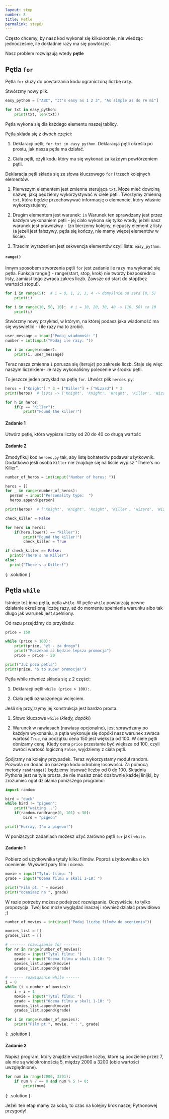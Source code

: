 ```yaml
---
layout: step
number: 8
title: Petle
permalink: step8/
---
```


Często chcemy, by nasz kod wykonał się kilkukrotnie, nie wiedząc jednocześnie, ile dokładnie razy ma się powtórzyć.

Nasz problem rozwiązują wtedy **pętle**

## Pętla `for`

Pętla `for` służy do powtarzania kodu ograniczoną liczbę razy.

Stwórzmy nowy plik.

```python
easy_python = ["ABC", "It's easy as 1 2 3", "As simple as do re mi"]

for txt in easy_python:
    print(txt, len(txt))
```

Pętla wykona się dla każdego elementu naszej tablicy.

Pętla składa się z dwóch części:

1. Deklaracji pętli, `for txt in easy_python`. Deklaracja pętli określa po prostu, jak nasza pętla ma działać.

2. Ciała pętli, czyli kodu który ma się wykonać za każdym powtórzeniem pętli.

Deklaracja pętli składa się ze słowa kluczowego `for` i trzech kolejnych elementów.

1. Pierwszym elementem jest zmienna sterująca `txt`. Może mieć dowolną nazwę, jaką będziemy wykorzystywać w ciele pętli.
   Tworzymy zmienną `txt`, która będzie przechowywać informację o elemencie, który właśnie wykorzystujemy.

2. Drugim elementem jest warunek: `in`
   Warunek ten sprawdzany jest przez każdym wykonaniem pętli - jej ciało wykona się tylko wtedy, jeżeli nasz warunek jest prawdziwy - tzn bierzemy kolejny, niepusty element z listy (a jeżeli jest fałszywy, pętla się kończy, nie mamy więcej elementów w liście).

3. Trzecim wyrażeniem jest sekwencja elementów czyli lista: `easy_python`.


#### `range()`

Innym sposobem stworzenia pętli `for` jest zadanie ile razy ma wykonać się pętla. Funkcja range() - range(start, stop, krok) nie tworzy bezpośrednio listy, zamiast tego zwraca zakres liczb. Zawsze od start do stop(bez wartości stopu!).

```python
for i in range(5):  # i = 0, 1, 2, 3, 4 -> domyślnie od zera [0, 5) 
    print(i)

for i in range(10, 50, 10):  # i = 10, 20, 30, 40 -> [10, 50) co 10
    print(i)

```

Stwórzmy nowy przykład, w którym, na której podasz jaka wiadomość ma się wyświetlić - i ile razy ma to zrobić.

```python
user_message = input("Podaj wiadomość: ")
number = int(input("Podaj ile razy: "))

for i in range(number): 
    print(i, user_message)

```

Teraz nasza zmienna `i` porusza się (*iteruje*) po zakresie liczb. Staje się więc naszym licznikiem- ile razy wykonaliśmy polecenie w środku pętli.

To jeszcze jeden przykład na pętlę `for`. Utwórz plik `heroes.py`:

```python
heros = ["Knight"] * 3 + ["Killer"] + ["Wizard"] * 2
print(heros)  # lista -> ['Knight', 'Knight', 'Knight', 'Killer', 'Wizard', 'Wizard']

for h in heros:
    if(p == "Killer"):
        print("Found the killer!")
```

#### Zadanie 1

Utwórz pętlę, która wypisze liczby od 20 do 40 co drugą wartość

#### Zadanie 2

Zmodyfikuj kod `heroes.py` tak, aby listę bohaterów podawał użytkownik. Dodatkowo jeśli osoba `Killer` nie znajduje się na liście wypisz "There's no Killer".

```python
number_of_heros = int(input("Number of heros: "))

heros = []
for _ in range(number_of_heros):
  person = input("Personality type:  ")
  heros.append(person)

print(heros)  # ['Knight', 'Knight', 'Knight', 'Killer', 'Wizard', 'Wizard']

check_killer = False

for hero in heros:
    if(hero.lower() == "killer"):
        print("Found the killer!")
        check_killer = True

if check_killer == False:
  print("There's no Killer")
else:
  print("There's a Killer!")
```
{: .solution }


## Pętla `while`

Istnieje też inna pętla, pętla `while`.  W pętle `while` powtarzają pewne działanie określoną liczbę razy, aż do momentu spełnienia warunku albo tak długo jak warunek jest spełniony. 

Od razu przejdźmy do przykładu:

```python
price = 150

while (price > 100):
    print(price, "zł - za drogo")
    print("Poczekam aż będzie lepsza promocja")
    price = price - 20

print("Już poza pętlą")
print(price, "$ to super promocja!")
```

Pętla while również składa się z 2 części:

1. Deklaracji pętli `while (price > 100):`.

2. Ciała pętli oznaczonego wcięciem.

Jeśli się przyjrzymy jej konstrukcja jest bardzo prosta:

1. Słowo kluczowe `while` (*kiedy, dopóki*)

2. Warunek w nawiasach (nawiasy opcjonalne), jest sprawdzany po każdym wykonaniu, a pętla wykonuje się dopóki nasz warunek zwraca wartość `True`, na początku cena 150 jest większa od 100. W ciele pętli obniżamy cenę. Kiedy cena `price` przestanie być większa od 100, czyli zwróci wartość logiczną `False`, wyjdziemy z ciała pętli. 


Spójrzmy na kolejny przypadek. Teraz wykorzystamy moduł random. Pozwala on dodać do naszego kodu odrobinę losowości. Za pomocą metody `randrange()` będziemy losować liczby od 0 do 100. Składnia Pythona jest na tyle prosta, że nie musisz znać dosłownie każdej linijki, by zrozumieć ogół działania poniższego programu:


```python
import random

bird = "duck"
while bird != "pigeon":
    print("waiting...")
    if(random.randrange(0, 101) < 30):
        bird = "pigeon"

print("Hurray, I'm a pigeon!")
```

W poniższych zadaniach możesz użyć zarówno pętli `for` jak i `while`.


#### Zadanie 1

Pobierz od użytkownika tytuły kilku filmów. Poproś użytkownika o ich ocenienie. Wyświetl pary film i ocena.

```python
movie = input("Tytul filmu: ")
grade = input("Ocena filmu w skali 1-10: ")

print("Film pt. " + movie)
print("oceniasz na ", grade)
```

W razie potrzeby możesz podejrzeć rozwiązanie. Oczywiście, to tylko propozycja. Twój kod może wyglądać inaczej i również działać prawidłowo ;)


```python
number_of_movies = int(input("Podaj liczbę filmów do ocenienia"))

movies_list = []
grades_list = []

# ------- rozwiązanie for -------
for nr in range(number_of_movies):
    movie = input("Tytul filmu: ")
    grade = input("Ocena filmu w skali 1-10: ")
    movies_list.append(movie)
    grades_list.append(grade)
    
# ------ rozwiązanie while ------
i = 0
while (i < number_of_movies):
    i = i + 1
    movie = input("Tytul filmu: ")
    grade = input("Ocena filmu w skali 1-10: ")
    movies_list.append(movie)
    grades_list.append(grade)

for i in range(number_of_movies):
    print("Film pt.", movie, " : ", grade)
```
{: .solution }



#### Zadanie 2

Napisz program, który znajdzie wszystkie liczby, które są podzielne przez 7, ale nie są wielokrotnością 5, między 2000 a 3200 (obie wartości uwzględnione).


```python
for num in range(2000, 3201):
    if num % 7 == 0 and num % 5 != 0:
        print(num)
```
{: .solution }


Jeżeli ten etap mamy za sobą, to czas na kolejny krok naszej Pythonowej przygody!



